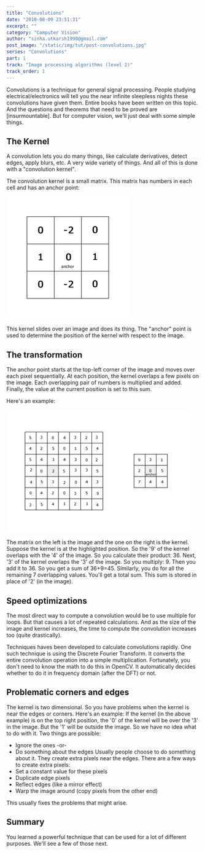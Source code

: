 ```yaml
---
title: "Convolutions"
date: "2010-08-09 23:51:31"
excerpt: ""
category: "Computer Vision"
author: "sinha.utkarsh1990@gmail.com"
post_image: "/static/img/tut/post-convolutions.jpg"
series: "Convolutions"
part: 1
track: "Image processing algorithms (level 2)"
track_order: 1
---
```

Convolutions is a technique for general signal processing. People studying electrical/electronics will tell you the near infinite sleepless nights these convolutions have given them. Entire books have been written on this topic. And the questions and theorems that need to be proved are [insurmountable]. But for computer vision, we'll just deal with some simple things. 

## The Kernel

A convolution lets you do many things, like calculate derivatives, detect edges, apply blurs, etc. A very wide variety of things. And all of this is done with a "convolution kernel".

The convolution kernel is a small matrix. This matrix has numbers in each cell and has an anchor point: 

![The convolution kernel](/static/img/tut/conv-kernel.jpg)

This kernel slides over an image and does its thing. The "anchor" point is used to determine the position of the kernel with respect to the image. 

## The transformation

The anchor point starts at the top-left corner of the image and moves over each pixel sequentially. At each position, the kernel overlaps a few pixels on the image. Each overlapping pair of numbers is multiplied and added. Finally, the value at the current position is set to this sum.

Here's an example: 

![An example of the transformation](/static/img/tut/conv-transformation.jpg)

The matrix on the left is the image and the one on the right is the kernel. Suppose the kernel is at the highlighted position. So the '9' of the kernel overlaps with the '4' of the image. So you calculate their product: 36. Next, '3' of the kernel overlaps the '3' of the image. So you multiply: 9. Then you add it to 36. So you get a sum of 36+9=45. Similarly, you do for all the remaining 7 overlapping values. You'll get a total sum. This sum is stored in place of '2' (in the image). 

## Speed optimizations

The most direct way to compute a convolution would be to use multiple for loops. But that causes a lot of repeated calculations. And as the size of the image and kernel increases, the time to compute the convolution increases too (quite drastically).

Techniques haves been developed to calculate convolutions rapidly. One such technique is using the Discrete Fourier Transform. It converts the entire convolution operation into a simple multiplication. Fortunately, you don't need to know the math to do this in OpenCV. It automatically decides whether to do it in frequency domain (after the DFT) or not. 

## Problematic corners and edges

The kernel is two dimensional. So you have problems when the kernel is near the edges or corners. Here's an example: If the kernel (in the above example) is on the top right position, the '0' of the kernel will be over the '3' in the image. But the '1' will be outside the image. So we have no idea what to do with it. Two things are possible: 

  * Ignore the ones -or-
  * Do something about the edges
Usually people choose to do something about it. They create extra pixels near the edges. There are a few ways to create extra pixels: 
  * Set a constant value for these pixels
  * Duplicate edge pixels
  * Reflect edges (like a mirror effect)
  * Warp the image around (copy pixels from the other end)

This usually fixes the problems that might arise. 

## Summary

You learned a powerful technique that can be used for a lot of different purposes. We'll see a few of those next.
